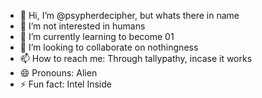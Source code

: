 - 👋 Hi, I’m @psypherdecipher, but whats there in name
- 👀 I’m not interested in humans 
- 🌱 I’m currently learning to become 01
- 💞️ I’m looking to collaborate on nothingness
- 📫 How to reach me: Through tallypathy, incase it works
- 😄 Pronouns: Alien
- ⚡ Fun fact: Intel Inside

<!---
psypherdecipher/psypherdecipher is a ✨ special ✨ repository because its `README.md` (this file) appears on your GitHub profile.
You can click the Preview link to take a look at your changes.
--->
